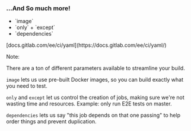 ### &hellip;And So much more!

* <!-- .element: class="fragment" --> `image`
* <!-- .element: class="fragment" --> `only` + `except`
* <!-- .element: class="fragment" --> `dependencies`

<!-- .element: class="fragment" --> [docs.gitlab.com/ee/ci/yaml](https://docs.gitlab.com/ee/ci/yaml/)

Note:

There are a ton of different parameters available to streamline your build.

`image` lets us use pre-built Docker images, so you can build exactly what you need to test.

`only` and `except` let us control the creation of jobs, making sure we're not wasting time and resources. Example: only run E2E tests on master.

`dependencies` lets us say "this job depends on that one passing" to help order things and prevent duplication.
